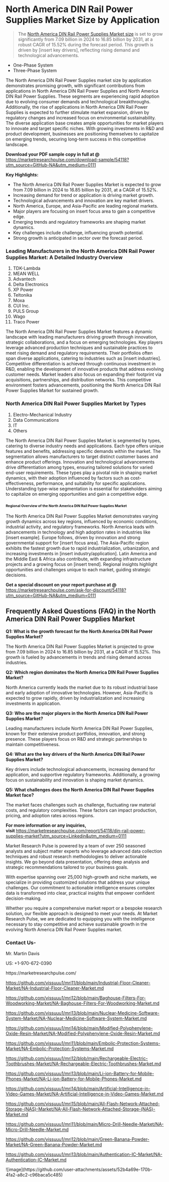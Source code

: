 <h1>North America DIN Rail Power Supplies Market&nbsp;Size by Application</h1><blockquote><p>The <a href="https://marketresearchpulse.com/download-sample/54118?utm_source=GitHub-NA&amp;utm_medium=0111">North America DIN Rail Power Supplies Market size</a> is set to grow significantly from 7.09 billion in 2024 to 16.85 billion by 2031, at a robust CAGR of 15.52% during the forecast period. This growth is driven by [insert key drivers], reflecting rising demand and technological advancements.</p></blockquote><ul><li>One-Phase System<li> Three-Phase System</li></ul><p>The North America DIN Rail Power Supplies market size by application demonstrates promising growth, with significant contributions from applications in North America DIN Rail Power Supplies and North America DIN Rail Power Supplies. These segments are experiencing rapid adoption due to evolving consumer demands and technological breakthroughs. Additionally, the rise of applications in North America DIN Rail Power Supplies is expected to further stimulate market expansion, driven by regulatory changes and increased focus on environmental sustainability. The diverse application base creates ample opportunities for market players to innovate and target specific niches. With growing investments in R&D and product development, businesses are positioning themselves to capitalize on emerging trends, securing long-term success in this competitive landscape.</p><p><strong>Download your PDF sample copy in full at @ </strong><a href="https://marketresearchpulse.com/download-sample/54118?utm_source=GitHub-NA&amp;utm_medium=0111">https://marketresearchpulse.com/download-sample/54118?utm_source=GitHub-NA&amp;utm_medium=0111</a></p><p><strong>Key Highlights: </strong></p><ul><li>The North America DIN Rail Power Supplies Market is expected to grow from 7.09 billion in 2024 to 16.85 billion by 2031, at a CAGR of 15.52%.</li><li>Increasing demand for trend or application is driving market growth.</li><li>Technological advancements and innovation are key market drivers.</li><li>North America, Europe, and Asia-Pacific are leading regional markets.</li><li>Major players are focusing on insert focus area to gain a competitive edge.</li><li>Emerging trends and regulatory frameworks are shaping market dynamics.</li><li>Key challenges include challenge, influencing growth potential.</li><li>Strong growth is anticipated in sector over the forecast period.</li></ul><h3>Leading Manufacturers in the North America DIN Rail Power Supplies Market: A Detailed Industry Overview</h3><ol><li>TDK-Lambda</li><li>MEAN WELL</li><li>Advantech</li><li>Delta Electronics</li><li>XP Power</li><li>Teltonika</li><li>Moxa</li><li>CUI Inc.</li><li>PULS Group</li><li>Wago</li><li>Traco Power</li></ol><div class="flex max-w-full flex-col flex-grow"><div class="min-h-8 text-message flex w-full flex-col items-end gap-2 whitespace-normal break-words [.text-message+&amp;]:mt-5" dir="auto" data-message-author-role="assistant" data-message-id="fd8432e4-4910-450d-b182-61b7bfb0a01f" data-message-model-slug="gpt-4o"><div class="flex w-full flex-col gap-1 empty:hidden first:pt-[3px]"><div class="markdown prose w-full break-words dark:prose-invert light"><p>The North America DIN Rail Power Supplies Market features a dynamic landscape with leading manufacturers driving growth through innovation, strategic collaborations, and a focus on emerging technologies. Key players leverage advanced production techniques and sustainable practices to meet rising demand and regulatory requirements. Their portfolios often span diverse applications, catering to industries such as [insert industries]. Competitive differentiation is achieved through continuous investment in R&amp;D, enabling the development of innovative products that address evolving customer needs. Market leaders also focus on expanding their footprint via acquisitions, partnerships, and distribution networks. This competitive environment fosters advancements, positioning the North America DIN Rail Power Supplies Market for sustained growth.</p></div></div></div></div><h3>North America DIN Rail Power Supplies Market by Types</h3><ol><li>Electro-Mechanical Industry<li> Data Communications<li> IT<li> Others</li></ol><div class="flex max-w-full flex-col flex-grow"><div class="min-h-8 text-message flex w-full flex-col items-end gap-2 whitespace-normal break-words [.text-message+&amp;]:mt-5" dir="auto" data-message-author-role="assistant" data-message-id="084470be-0bb7-4664-bddf-5156b4f41249" data-message-model-slug="gpt-4o-mini"><div class="flex w-full flex-col gap-1 empty:hidden first:pt-[3px]"><div class="markdown prose w-full break-words dark:prose-invert light"><p>The North America DIN Rail Power Supplies Market is segmented by types, catering to diverse industry needs and applications. Each type offers unique features and benefits, addressing specific demands within the market. The segmentation allows manufacturers to target distinct customer bases and enhance product offerings. Innovation and technological advancements drive differentiation among types, ensuring tailored solutions for varied end-user requirements. These types play a pivotal role in shaping market dynamics, with their adoption influenced by factors such as cost-effectiveness, performance, and suitability for specific applications. Understanding type-wise segmentation is essential for stakeholders aiming to capitalize on emerging opportunities and gain a competitive edge.</p></div></div></div></div><h3><span style="font-size: 11px;">Regional Overview of the North America DIN Rail Power Supplies Market</span></h3><div class="flex max-w-full flex-col flex-grow"><div class="min-h-8 text-message flex w-full flex-col items-end gap-2 whitespace-normal break-words [.text-message+&amp;]:mt-5" dir="auto" data-message-author-role="assistant" data-message-id="e9038762-ce64-4e30-91c9-9bd413514231" data-message-model-slug="gpt-4o-mini"><div class="flex w-full flex-col gap-1 empty:hidden first:pt-[3px]"><div class="markdown prose w-full break-words dark:prose-invert light"><p>The North America DIN Rail Power Supplies Market demonstrates varying growth dynamics across key regions, influenced by economic conditions, industrial activity, and regulatory frameworks. North America leads with advancements in technology and high adoption rates in industries like [insert example]. Europe follows, driven by innovation and strong governmental support for [insert focus area]. The Asia-Pacific region exhibits the fastest growth due to rapid industrialization, urbanization, and increasing investments in [insert industry/application]. Latin America and the Middle East &amp; Africa also contribute, with expanding infrastructure projects and a growing focus on [insert trend]. Regional insights highlight opportunities and challenges unique to each market, guiding strategic decisions.</p></div></div></div></div><p><strong>Get a special discount on your report purchase at @ </strong><a href="https://marketresearchpulse.com/ask-for-discount/54118?utm_source=GitHub-NA&amp;utm_medium=0111">https://marketresearchpulse.com/ask-for-discount/54118?utm_source=GitHub-NA&amp;utm_medium=0111</a></p><h2>Frequently Asked Questions (FAQ) in the North America DIN Rail Power Supplies Market</h2><p><strong>Q1: What is the growth forecast for the North America DIN Rail Power Supplies Market?</strong></p><p>The North America DIN Rail Power Supplies Market is projected to grow from 7.09 billion in 2024 to 16.85 billion by 2031, at a CAGR of 15.52%. This growth is fueled by advancements in trends and rising demand across industries.</p><p><strong>Q2: Which region dominates the North America DIN Rail Power Supplies Market?</strong></p><p>North America currently leads the market due to its robust industrial base and early adoption of innovative technologies. However, Asia-Pacific is expected to grow rapidly, driven by industrialization and increasing investments in application.</p><p><strong>Q3: Who are the major players in the North America DIN Rail Power Supplies Market?</strong></p><p>Leading manufacturers include North America DIN Rail Power Supplies, known for their extensive product portfolios, innovation, and strong presence. These players focus on R&amp;D and strategic partnerships to maintain competitiveness.</p><p><strong>Q4: What are the key drivers of the North America DIN Rail Power Supplies Market?</strong></p><p>Key drivers include technological advancements, increasing demand for application, and supportive regulatory frameworks. Additionally, a growing focus on sustainability and innovation is shaping market dynamics.</p><p><strong>Q5: What challenges does the North America DIN Rail Power Supplies Market face?</strong></p><p>The market faces challenges such as challenge, fluctuating raw material costs, and regulatory complexities. These factors can impact production, pricing, and adoption rates across regions.</p><p><strong>For more information or any inquiries, visit&nbsp;</strong><a href="https://marketresearchpulse.com/report/54118/din-rail-power-supplies-market?utm_source=Linkedin&utm_medium=0111">https://marketresearchpulse.com/report/54118/din-rail-power-supplies-market?utm_source=Linkedin&utm_medium=0111</a></p><p>Market Research Pulse is powered by a team of over 250 seasoned analysts and subject matter experts who leverage advanced data collection techniques and robust research methodologies to deliver actionable insights. We go beyond data presentation, offering deep analysis and strategic recommendations tailored to your business goals.</p><p>With expertise spanning over 25,000 high-growth and niche markets, we specialize in providing customized solutions that address your unique challenges. Our commitment to actionable intelligence ensures complex data is transformed into clear, practical insights that empower confident decision-making.</p><p>Whether you require a comprehensive market report or a bespoke research solution, our flexible approach is designed to meet your needs. At Market Research Pulse, we are dedicated to equipping you with the intelligence necessary to stay competitive and achieve sustainable growth in the evolving North America DIN Rail Power Supplies market.</p><h3><strong>Contact Us-</strong></h3><p>Mr. Martin Davis</p><p>US: +1-970-672-0390</p><p>https://marketresearchpulse.com/</p><p><a href="https://github.com/vissuuu1/mri11/blob/main/Industrial-Floor-Cleaner-Market/NA-Industrial-Floor-Cleaner-Market.md">https://github.com/vissuuu1/mri11/blob/main/Industrial-Floor-Cleaner-Market/NA-Industrial-Floor-Cleaner-Market.md</a></p><p><a href="https://github.com/vissuuu1/mri12/blob/main/Baghouse-Filters-For-Woodworking-Market/NA-Baghouse-Filters-For-Woodworking-Market.md">https://github.com/vissuuu1/mri12/blob/main/Baghouse-Filters-For-Woodworking-Market/NA-Baghouse-Filters-For-Woodworking-Market.md</a></p><p><a href="https://github.com/vissuuu1/mri13/blob/main/Nuclear-Medicine-Software-System-Market/NA-Nuclear-Medicine-Software-System-Market.md">https://github.com/vissuuu1/mri13/blob/main/Nuclear-Medicine-Software-System-Market/NA-Nuclear-Medicine-Software-System-Market.md</a></p><p><a href="https://github.com/vissuuu1/mri14/blob/main/Modified-Polyphenylene-Oxide-Resin-Market/NA-Modified-Polyphenylene-Oxide-Resin-Market.md">https://github.com/vissuuu1/mri14/blob/main/Modified-Polyphenylene-Oxide-Resin-Market/NA-Modified-Polyphenylene-Oxide-Resin-Market.md</a></p><p><a href="https://github.com/vissuuu1/mri11/blob/main/Embolic-Protection-Systems-Market/NA-Embolic-Protection-Systems-Market.md">https://github.com/vissuuu1/mri11/blob/main/Embolic-Protection-Systems-Market/NA-Embolic-Protection-Systems-Market.md</a></p><p><a href="https://github.com/vissuuu1/mri12/blob/main/Rechargeable-Electric-Toothbrushes-Market/NA-Rechargeable-Electric-Toothbrushes-Market.md">https://github.com/vissuuu1/mri12/blob/main/Rechargeable-Electric-Toothbrushes-Market/NA-Rechargeable-Electric-Toothbrushes-Market.md</a></p><p><a href="https://github.com/vissuuu1/mri13/blob/main/Li-ion-Battery-for-Mobile-Phones-Market/NA-Li-ion-Battery-for-Mobile-Phones-Market.md">https://github.com/vissuuu1/mri13/blob/main/Li-ion-Battery-for-Mobile-Phones-Market/NA-Li-ion-Battery-for-Mobile-Phones-Market.md</a></p><p><a href="https://github.com/vissuuu1/mri14/blob/main/Artificial-Intelligence-in-Video-Games-Market/NA-Artificial-Intelligence-in-Video-Games-Market.md">https://github.com/vissuuu1/mri14/blob/main/Artificial-Intelligence-in-Video-Games-Market/NA-Artificial-Intelligence-in-Video-Games-Market.md</a></p><p><a href="https://github.com/vissuuu1/mri15/blob/main/All-Flash-Network-Attached-Storage-(NAS)-Market/NA-All-Flash-Network-Attached-Storage-(NAS)-Market.md">https://github.com/vissuuu1/mri15/blob/main/All-Flash-Network-Attached-Storage-(NAS)-Market/NA-All-Flash-Network-Attached-Storage-(NAS)-Market.md</a></p><p><a href="https://github.com/vissuuu1/mri11/blob/main/Micro-Drill-Needle-Market/NA-Micro-Drill-Needle-Market.md">https://github.com/vissuuu1/mri11/blob/main/Micro-Drill-Needle-Market/NA-Micro-Drill-Needle-Market.md</a></p><p><a href="https://github.com/vissuuu1/mri12/blob/main/Green-Banana-Powder-Market/NA-Green-Banana-Powder-Market.md">https://github.com/vissuuu1/mri12/blob/main/Green-Banana-Powder-Market/NA-Green-Banana-Powder-Market.md</a></p><p><a href="https://github.com/vissuuu1/mri13/blob/main/Authentication-IC-Market/NA-Authentication-IC-Market.md">https://github.com/vissuuu1/mri13/blob/main/Authentication-IC-Market/NA-Authentication-IC-Market.md</a></p>
![image](https://github.com/user-attachments/assets/52b4a69e-170b-4fa2-a8c2-c96baca5c485)
